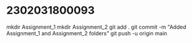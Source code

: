 # 2302031800093
mkdir Assignment_1
mkdir Assignment_2
git add .
git commit -m "Added Assignment_1 and Assignment_2 folders"
git push -u origin main
